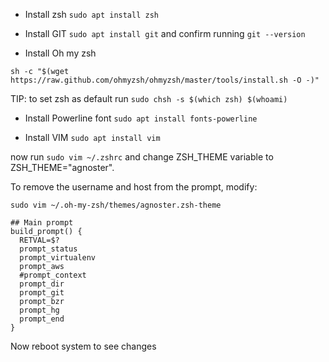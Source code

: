 * Install zsh `sudo apt install zsh`

* Install GIT `sudo apt install git` and confirm running `git --version`

* Install Oh my zsh

`sh -c "$(wget https://raw.github.com/ohmyzsh/ohmyzsh/master/tools/install.sh -O -)"`

TIP: to set zsh as default run `sudo chsh -s $(which zsh) $(whoami)`

* Install Powerline font `sudo apt install fonts-powerline`

* Install VIM `sudo apt install vim`

now run `sudo vim ~/.zshrc` and change ZSH_THEME variable to ZSH_THEME="agnoster".

To remove the username and host from the prompt, modify:

`sudo vim ~/.oh-my-zsh/themes/agnoster.zsh-theme`
```
## Main prompt
build_prompt() {
  RETVAL=$?
  prompt_status
  prompt_virtualenv
  prompt_aws
  #prompt_context
  prompt_dir
  prompt_git
  prompt_bzr
  prompt_hg
  prompt_end
}
```

Now reboot system to see changes
